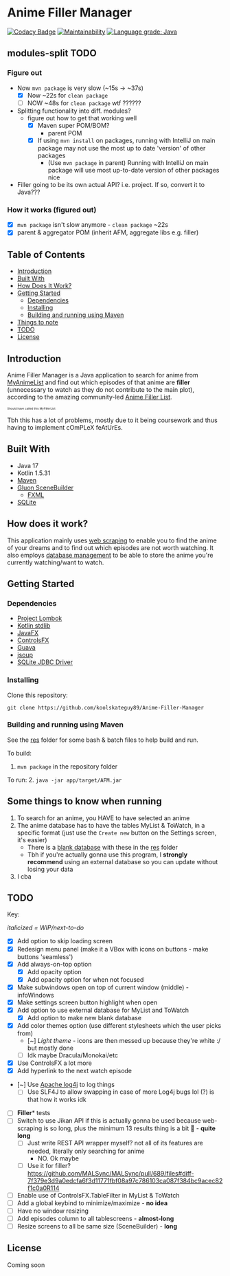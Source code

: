 # Anime Filler Manager

[![Codacy Badge](https://app.codacy.com/project/badge/Grade/e43cf0251bdf4f49aae15f7e82808a01)](https://www.codacy.com/gh/koolskateguy89/Anime-Filler-Manager/dashboard?utm_source=github.com&amp;utm_medium=referral&amp;utm_content=koolskateguy89/Anime-Filler-Manager&amp;utm_campaign=Badge_Grade)
[![Maintainability](https://api.codeclimate.com/v1/badges/774d8a80335d28beb533/maintainability)](https://codeclimate.com/github/koolskateguy89/Anime-Filler-Manager/maintainability)
[![Language grade: Java](https://img.shields.io/lgtm/grade/java/g/koolskateguy89/Anime-Filler-Manager.svg?logo=lgtm&logoWidth=18)](https://lgtm.com/projects/g/koolskateguy89/Anime-Filler-Manager/context:java)


## modules-split TODO

### Figure out

- Now `mvn package` is very slow (~15s -> ~37s)
  - [x] Now ~22s for `clean package`
  - [ ] NOW ~48s for `clean package` wtf ??????
- Splitting functionality into diff. modules?
  - figure out how to get that working well
    - [x] Maven super POM/BOM?
      - parent POM
    - [x] If using `mvn install` on packages, running with IntelliJ on main package
      may not use the most up to date 'version' of other packages
      - (Use `mvn package` in parent) Running with IntelliJ on main package
        will use most up-to-date version of other packages nice
- Filler going to be its own actual API? i.e. project. If so, convert it to Java???

### How it works (figured out)

- [x] `mvn package` isn't slow anymore - `clean package` ~22s
- [x] parent & aggregator POM (inherit AFM, aggregate libs e.g. filler)

## Table of Contents

- [Introduction](#introduction)
- [Built With](#built-with)
- [How Does It Work?](#how-does-it-work)
- [Getting Started](#getting-started)
    - [Dependencies](#dependencies)
    - [Installing](#installing)
    - [Building and running using Maven](#building-and-running-using-maven)
- [Things to note](#some-things-to-know-when-running)
- [TODO](#todo)
- [License](#license)

## Introduction

Anime Filler Manager is a Java application to search for anime from
 [MyAnimeList](https://myanimelist.net/)
 and find out which episodes of that anime are **filler** (unnecessary to watch as they do not contribute to the
 main plot), according to the amazing community-led
 [Anime Filler List](https://www.animefillerlist.com/).

<sub><sup><sub><sup>
Should have called this MyFillerList
</sup></sub></sup></sub>

Tbh this has a lot of problems, mostly due to it being coursework and thus having to implement cOmPLeX feAtUrEs.

## Built With

- Java 17
- Kotlin 1.5.31
- [Maven](https://maven.apache.org/)
- [Gluon SceneBuilder](https://gluonhq.com/products/scene-builder/)
    - [FXML](https://en.wikipedia.org/wiki/FXML)
- [SQLite](https://www.sqlite.org/index.html)

## How does it work?

This application mainly uses [web scraping](https://jsoup.org/) to enable you to find the anime of your dreams and to
find out which episodes are not worth watching. It also employs [database management](https://github.com/xerial/sqlite-jdbc)
to be able to store the anime you're currently watching/want to watch.

## Getting Started

### Dependencies

- [Project Lombok](https://projectlombok.org/)
- [Kotlin stdlib](https://kotlinlang.org/api/latest/jvm/stdlib/)
- [JavaFX](https://openjfx.io/)
- [ControlsFX](https://github.com/controlsfx/controlsfx)
- [Guava](https://github.com/google/guava)
- [jsoup](https://jsoup.org/)
- [SQLite JDBC Driver](https://github.com/xerial/sqlite-jdbc)

### Installing

Clone this repository:
```
git clone https://github.com/koolskateguy89/Anime-Filler-Manager
```

### Building and running using Maven

See the [res](res) folder for some bash & batch files to help build and run.

<!-- <br/> -->

To build:
1.  `mvn package` in the repository folder

To run:
2. `java -jar app/target/AFM.jar`

## Some things to know when running

1. To search for an anime, you HAVE to have selected an anime
2. The anime database has to have the tables MyList & ToWatch, in a specific format (just use the `Create new` button
   on the Settings screen, it's easier)
   - There is a [blank database](res/blank.db) with these in the [res](res) folder
   - Tbh if you're actually gonna use this program, I **strongly recommend** using an external database so you can update without losing your data
3. I cba

## TODO
Key:

_italicized = WIP/next-to-do_

- [x] Add option to skip loading screen
- [x] Redesign menu panel (make it a VBox with icons on buttons - make buttons 'seamless')
- [x] Add always-on-top option
  - [x] Add opacity option
  - [x] Add opacity option for when not focused
- [x] Make subwindows open on top of current window (middle) - infoWindows
- [x] Make settings screen button highlight when open
- [x] Add option to use external database for MyList and ToWatch
  - [x] Add option to make new blank database
- [x] Add color themes option (use different stylesheets which the user picks from)
  - [~] _Light theme_ - icons are then messed up because they're white :/ but mostly done
  - [ ] Idk maybe Dracula/Monokai/etc
- [x] Use ControlsFX a lot more
- [x] Add hyperlink to the next watch episode
- [~] Use [Apache log4j](https://logging.apache.org/log4j/2.x/) to log things
    - [ ] Use SLF4J to allow swapping in case of more Log4j bugs lol (?) is that how it works idk
- [ ] **Filler*** tests
- [ ] Switch to use Jikan API if this is actually gonna be used because web-scraping is so long, plus the minimum 13 results thing is a bit 🥴 - **quite long**
  - [ ] Just write REST API wrapper myself? not all of its features are needed, literally only searching for anime
    - NO. Ok maybe
  - [ ] Use it for filler? https://github.com/MALSync/MALSync/pull/689/files#diff-7f379e3d9a0edcfa6f3d11771fbf08a97c786103ca087f384bc9acec82f1c0a0R114
- [ ] Enable use of ControlsFX.TableFilter in MyList & ToWatch
- [ ] Add a global keybind to minimize/maximize - **no idea**
- [ ] Have no window resizing
- [ ] Add episodes column to all tablescreens - **almost-long**
- [ ] Resize screens to all be same size (SceneBuilder) - **long**

## License

Coming soon
